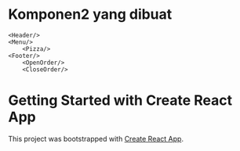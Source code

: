 # Komponen2 yang dibuat
    <Header/>
    <Menu/>
        <Pizza/>
    <Footer/>
        <OpenOrder/>
        <CloseOrder/>

# Getting Started with Create React App

This project was bootstrapped with [Create React App](https://github.com/facebook/create-react-app).